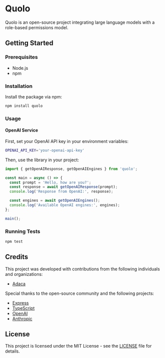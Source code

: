 # Quolo

Quolo is an open-source project integrating large language models with a role-based permissions model.

## Getting Started

### Prerequisites

- Node.js
- npm

### Installation

Install the package via npm:

```sh
npm install quolo
```

### Usage

#### OpenAI Service

First, set your OpenAI API key in your environment variables:

```sh
OPENAI_API_KEY='your-openai-api-key'
```

Then, use the library in your project:

```typescript
import { getOpenAIResponse, getOpenAIEngines } from 'quolo';

const main = async () => {
  const prompt = 'Hello, how are you?';
  const response = await getOpenAIResponse(prompt);
  console.log('Response from OpenAI:', response);

  const engines = await getOpenAIEngines();
  console.log('Available OpenAI engines:', engines);
};

main();
```

### Running Tests

```sh
npm test
```

## Credits

This project was developed with contributions from the following individuals and organizations:

- [Adaca](https://www.adaca.com)

Special thanks to the open-source community and the following projects:

- [Express](https://expressjs.com)
- [TypeScript](https://www.typescriptlang.org)
- [OpenAI](https://www.openai.com)
- [Anthropic](https://www.anthropic.com)

## License

This project is licensed under the MIT License - see the [LICENSE](LICENSE) file for details.

